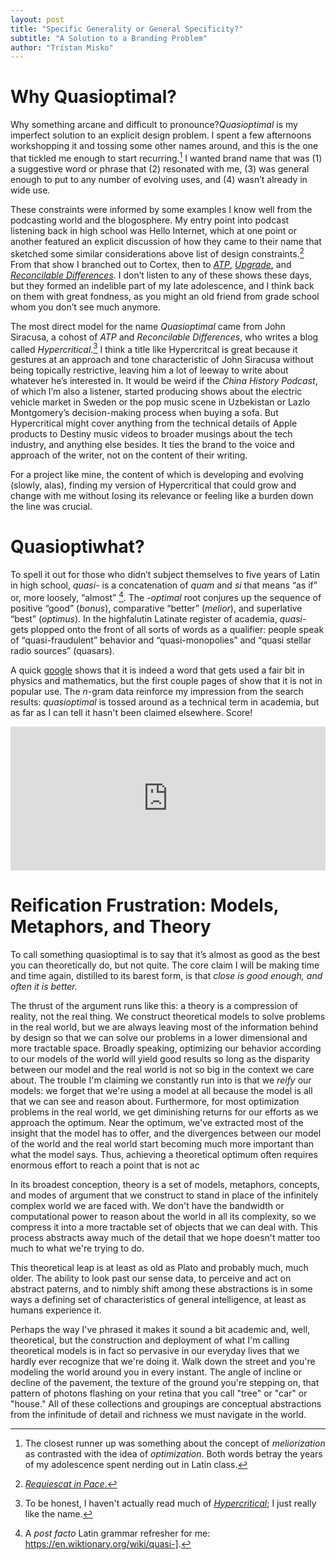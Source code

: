 ```yaml
---
layout: post
title: "Specific Generality or General Specificity?"
subtitle: "A Solution to a Branding Problem"
author: "Tristan Misko"
---
```


# Why Quasioptimal?
Why something arcane and difficult to pronounce?*Quasioptimal* is my imperfect solution to an explicit design problem.  I spent a few afternoons workshopping it and tossing some other names around, and this is the one that tickled me enough to start recurring.[^1]  I wanted brand name that was (1) a suggestive word or phrase that (2) resonated with me, (3) was general enough to put to any number of evolving uses, and (4) wasn’t already in wide use.

These constraints were informed by some examples I know well from the podcasting world and the blogosphere.  My entry point into podcast listening back in high school was Hello Internet, which at one point or another featured an explicit discussion of how they came to their name that sketched some similar considerations above list of design constraints.[^2]   From that show I branched out to Cortex, then to *[ATP](https://atp.fm/)*, *[Upgrade](https://www.relay.fm/upgrade/)*, and *[Reconcilable Differences](https://www.relay.fm/rd)*.  I don’t listen to any of these shows these days, but they formed an indelible part of my late adolescence, and I think back on them with great fondness, as you might an old friend from grade school whom you don’t see much anymore.  

The most direct model for the name *Quasioptimal* came from John Siracusa, a cohost of *ATP* and *Reconcilable Differences*, who writes a blog called *Hypercritical*.[^3] I think a title like Hypercritcal is great because it gestures at an approach and tone characteristic of John Siracusa without being topically restrictive, leaving him a lot of leeway to write about whatever he’s interested in.  It would be weird if the *China History Podcast*, of which I’m also a listener, started producing shows about the electric vehicle market in Sweden or the pop music scene in Uzbekistan or Lazlo Montgomery’s decision-making process when buying a sofa.  But Hypercritical might cover anything from the technical details of Apple products to Destiny music videos to broader musings about the tech industry, and anything else besides.  It ties the brand to the voice and approach of the writer, not on the content of their writing.  

For a project like mine, the content of which is developing and evolving (slowly, alas), finding my version of Hypercritical that could grow and change with me without losing its relevance or feeling like a burden down the line was crucial.

# Quasioptiwhat?
To spell it out for those who didn’t subject themselves to five years of Latin in high school, *quasi-* is a concatenation of *quam* and *si* that means “as if” or, more loosely, “almost” [^4].  The *-optimal* root conjures up the sequence of positive “good” (*bonus*), comparative “better” (*melior*), and superlative “best” (*optimus*).  In the highfalutin Latinate register of academia, *quasi-* gets plopped onto the front of all sorts of words as a qualifier: people speak of “quasi-fraudulent” behavior and “quasi-monopolies” and “quasi stellar radio sources” (quasars).

A quick [google](https://www.google.com/search?q=quasioptimal) shows that it is indeed a word that gets used a fair bit in physics and mathematics, but the first couple pages of show that it is not in popular use.  The *n*-gram data reinforce my impression from the search results: *quasioptimal* is tossed around as a technical term in academia, but as far as I can tell it hasn't been claimed elsewhere. Score!  

<iframe name="ngram_chart" src="https://books.google.com/ngrams/interactive_chart?content=%5Bquasi+-+optimal%5D,quasioptimal,optimal,optimum,maximize,optimize,minimum,minimize,maximum,near+optimal&year_start=1800&year_end=2019&corpus=en-2019&smoothing=3" width="100%" height=230  marginwidth=0 marginheight=0 hspace=0 vspace=0 frameborder=0 scrolling=no allowtransparency=yes class="iframe-ngram"></iframe>

# Reification Frustration: Models, Metaphors, and Theory
To call something quasioptimal is to say that it’s almost as good as the best you can theoretically do, but not quite.  The core claim I will be making time and time again, distilled to its barest form, is that *close is good enough, and often it is better.*  

The thrust of the argument runs like this: a theory is a compression of reality, not the real thing.  We construct theoretical models to solve problems in the real world, but we are always leaving most of the information behind by design so that we can solve our problems in a lower dimensional and more tractable space.  Broadly speaking, optimizing our behavior according to our models of the world will yield good results so long as the disparity between our model and the real world is not so big in the context we care about.  The trouble I'm claiming we constantly run into is that we *reify* our models: we forget that we're using a model at all because the model is all that we can see and reason about.  Furthermore, for most optimization problems in the real world, we get diminishing returns for our efforts as we approach the optimum.  Near the optimum, we've extracted most of the insight that the model has to offer, and the divergences between our model of the world and the real world start becoming much more important than what the model says.  Thus, achieving a theoretical optimum often requires enormous effort to reach a point that is not ac

In its broadest conception, theory is a set of models, metaphors, concepts, and modes of argument that we construct to stand in place of the infinitely complex world we are faced with.  We don't have the bandwidth or computational power to reason about the world in all its complexity, so we compress it into a more tractable set of objects that we can deal with.  This process abstracts away much of the detail that we hope doesn't matter too much to what we're trying to do.  

This theoretical leap is at least as old as Plato and probably much, much older.  The ability to look past our sense data, to perceive and act on abstract paterns, and to nimbly shift among these abstractions is in some ways a defining set of characteristics of general intelligence, at least as humans experience it. 

Perhaps the way I've phrased it makes it sound a bit academic and, well, theoretical, but the construction and deployment of what I'm calling theoretical models is in fact so pervasive in our everyday lives that we hardly ever recognize that we're doing it.  Walk down the street and you're modeling the world around you in every instant.  The angle of incline or decline of the pavement, the texture of the ground you're stepping on, that pattern of photons flashing on your retina that you call "tree" or "car" or "house."  All of these collections and groupings are conceptual abstractions from the infinitude of detail and richness we must navigate in the world.


[^1]: The closest runner up was something about the concept of *meliorization* as contrasted with the idea of *optimization*.  Both words betray the years of my adolescence spent nerding out in Latin class.

[^2]: [*Requiescat in Pace*.](http://www.hellointernet.fm/)

[^3]: To be honest, I haven't actually read much of *[Hypercritical](https://hypercritical.co/)*; I just really like the name.  

[^4]: A *post facto* Latin grammar refresher for me: https://en.wiktionary.org/wiki/quasi-].